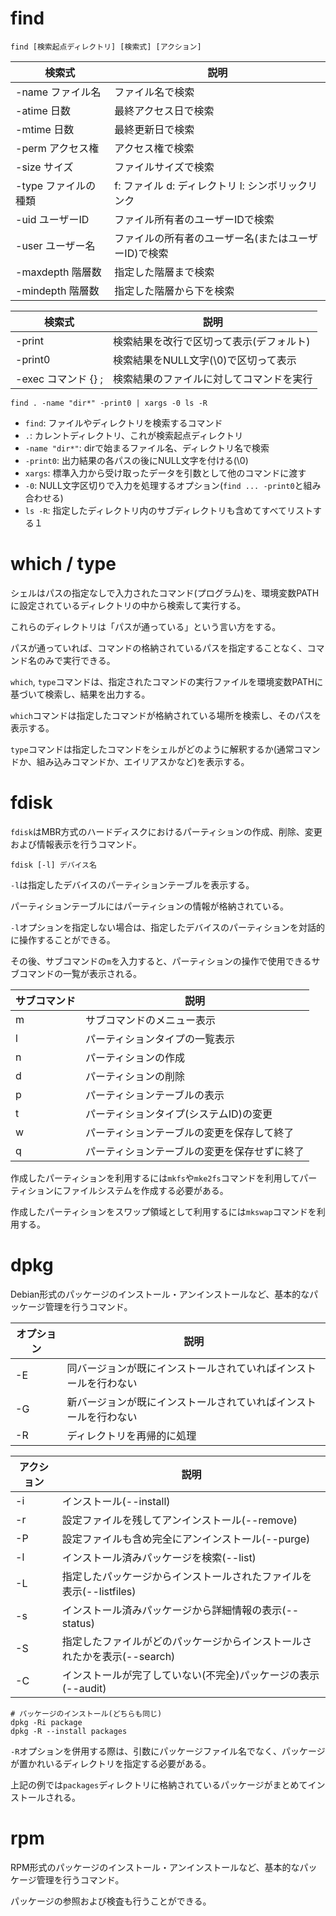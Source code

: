 # find

```
find [検索起点ディレクトリ] [検索式] [アクション]
```

| 検索式               | 説明                                                 |
|----------------------|------------------------------------------------------|
| -name ファイル名     | ファイル名で検索                                     |
| -atime 日数          | 最終アクセス日で検索                                 |
| -mtime 日数          | 最終更新日で検索                                     |
| -perm アクセス権     | アクセス権で検索                                     |
| -size サイズ         | ファイルサイズで検索                                 |
| -type ファイルの種類 | f: ファイル d: ディレクトリ l: シンボリックリンク    |
| -uid ユーザーID      | ファイル所有者のユーザーIDで検索                     |
| -user ユーザー名     | ファイルの所有者のユーザー名(またはユーザーID)で検索 |
| -maxdepth 階層数     | 指定した階層まで検索                                 |
| -mindepth 階層数     | 指定した階層から下を検索                             |

| 検索式               | 説明                                                 |
|----------------------|------------------------------------------------------|
| -print               | 検索結果を改行で区切って表示(デフォルト)             |
| -print0              | 検索結果をNULL文字(\0)で区切って表示                 |
| -exec コマンド {} \; | 検索結果のファイルに対してコマンドを実行             |

```
find . -name "dir*" -print0 | xargs -0 ls -R
```

- `find`: ファイルやディレクトリを検索するコマンド
- `.`: カレントディレクトリ、これが検索起点ディレクトリ
- `-name "dir*"`: dirで始まるファイル名、ディレクトリ名で検索
- `-print0`: 出力結果の各パスの後にNULL文字を付ける(\0)
- `xargs`: 標準入力から受け取ったデータを引数として他のコマンドに渡す
- `-0`: NULL文字区切りで入力を処理するオプション(`find ... -print0`と組み合わせる)
- `ls -R`: 指定したディレクトリ内のサブディレクトリも含めてすべてリストする１

# which / type

シェルはパスの指定なしで入力されたコマンド(プログラム)を、環境変数PATHに設定されているディレクトリの中から検索して実行する。

これらのディレクトリは「パスが通っている」という言い方をする。

パスが通っていれば、コマンドの格納されているパスを指定することなく、コマンド名のみで実行できる。

`which`, `type`コマンドは、指定されたコマンドの実行ファイルを環境変数PATHに基づいて検索し、結果を出力する。

`which`コマンドは指定したコマンドが格納されている場所を検索し、そのパスを表示する。

`type`コマンドは指定したコマンドをシェルがどのように解釈するか(通常コマンドか、組み込みコマンドか、エイリアスかなど)を表示する。

# fdisk

`fdisk`はMBR方式のハードディスクにおけるパーティションの作成、削除、変更および情報表示を行うコマンド。

```
fdisk [-l] デバイス名
```

`-l`は指定したデバイスのパーティションテーブルを表示する。

パーティションテーブルにはパーティションの情報が格納されている。

`-l`オプションを指定しない場合は、指定したデバイスのパーティションを対話的に操作することができる。

その後、サブコマンドの`m`を入力すると、パーティションの操作で使用できるサブコマンドの一覧が表示される。

| サブコマンド | 説明                                         |
|--------------|----------------------------------------------|
| m            | サブコマンドのメニュー表示                   |
| l            | パーティションタイプの一覧表示               |
| n            | パーティションの作成                         |
| d            | パーティションの削除                         |
| p            | パーティションテーブルの表示                 |
| t            | パーティションタイプ(システムID)の変更       |
| w            | パーティションテーブルの変更を保存して終了   |
| q            | パーティションテーブルの変更を保存せずに終了 |

作成したパーティションを利用するには`mkfs`や`mke2fs`コマンドを利用してパーティションにファイルシステムを作成する必要がある。

作成したパーティションをスワップ領域として利用するには`mkswap`コマンドを利用する。

# dpkg

Debian形式のパッケージのインストール・アンインストールなど、基本的なパッケージ管理を行うコマンド。

| オプション | 説明                                                             |
|------------|------------------------------------------------------------------|
| -E         | 同バージョンが既にインストールされていればインストールを行わない |
| -G         | 新バージョンが既にインストールされていればインストールを行わない |
| -R         | ディレクトリを再帰的に処理                                       |

| アクション | 説明                                                                     |
|------------|--------------------------------------------------------------------------|
| -i         | インストール(--install)                                                  |
| -r         | 設定ファイルを残してアンインストール(--remove)                           |
| -P         | 設定ファイルも含め完全にアンインストール(--purge)                        |
| -l         | インストール済みパッケージを検索(--list)                                 |
| -L         | 指定したパッケージからインストールされたファイルを表示(--listfiles)      |
| -s         | インストール済みパッケージから詳細情報の表示(--status)                   |
| -S         | 指定したファイルがどのパッケージからインストールされたかを表示(--search) |
| -C         | インストールが完了していない(不完全)パッケージの表示(--audit)            |

```
# パッケージのインストール(どちらも同じ)
dpkg -Ri package
dpkg -R --install packages
```

`-R`オプションを併用する際は、引数にパッケージファイル名でなく、パッケージが置かれいるディレクトリを指定する必要がある。

上記の例では`packages`ディレクトリに格納されているパッケージがまとめてインストールされる。

# rpm

RPM形式のパッケージのインストール・アンインストールなど、基本的なパッケージ管理を行うコマンド。

パッケージの参照および検査も行うことができる。


